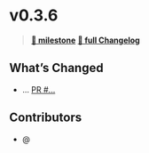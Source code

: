 # v0.3.6

> **[🎯 milestone](https://github.com/moclojer/moclojer/milestone/9?closed=1)**
> **[🔖 full Changelog](https://github.com/moclojer/moclojer/commits/v0.3.6)**

## What’s Changed

* ... [PR #...](https://github.com/moclojer/moclojer/pull/...)

## Contributors

* @
